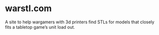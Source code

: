 # warstl.com
A site to help wargamers with 3d printers find STLs for models that closely fits a tabletop game’s unit load out. 
